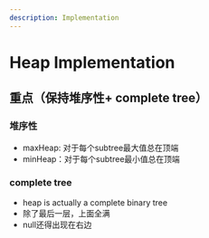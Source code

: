 ```yaml
---
description: Implementation
---
```


# Heap Implementation

## 重点（保持堆序性+ complete tree）

### 堆序性

* maxHeap: 对于每个subtree最大值总在顶端
* minHeap：对于每个subtree最小值总在顶端

### complete tree

* heap is actually a complete binary tree
* 除了最后一层，上面全满
* null还得出现在右边

